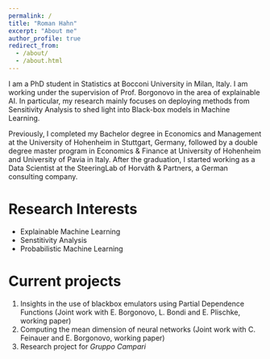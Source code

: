 ```yaml
---
permalink: /
title: "Roman Hahn"
excerpt: "About me"
author_profile: true
redirect_from: 
  - /about/
  - /about.html
---
```


I am a PhD student in Statistics at Bocconi University in Milan, Italy. I am working under the supervision of Prof. Borgonovo in the area of explainable AI. In particular, my research mainly focuses on deploying methods from Sensitivity Analysis to shed light into Black-box models in Machine Learning.

Previously, I completed my Bachelor degree in Economics and Management at the University of Hohenheim in Stuttgart, Germany, followed by a double degree master program in Economics & Finance at University of Hohenheim and University of Pavia in Italy. After the graduation, I started working as a Data Scientist at the SteeringLab of Horváth & Partners, a German consulting company.

Research Interests
======
* Explainable Machine Learning
* Senstitivity Analysis
* Probabilistic Machine Learning


Current projects
======
1. Insights in the use of blackbox emulators using Partial Dependence Functions (Joint work with E. Borgonovo, L. Bondi and E. Plischke, working paper)
1. Computing the mean dimension of neural networks (Joint work with C. Feinauer and E. Borgonovo, working paper)
1. Research project for *Gruppo Campari*


